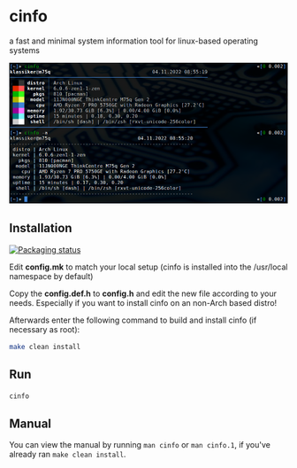 # cinfo

a fast and minimal system information tool for linux-based operating systems

![screenshot](screenshot.png)

## Installation

[![Packaging status](https://repology.org/badge/vertical-allrepos/cinfo.svg)](https://repology.org/project/cinfo/versions)

Edit **config.mk** to match your local setup (cinfo is installed into
the /usr/local namespace by default)

Copy the **config.def.h** to **config.h** and edit the new file according to your needs.
Especially if you want to install cinfo on an non-Arch based distro!

Afterwards enter the following command to build and install cinfo (if
necessary as root):

```bash
make clean install
```

## Run

```bash
cinfo
```

## Manual

You can view the manual by running `man cinfo` or `man cinfo.1`,
if you've already ran `make clean install`.
